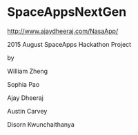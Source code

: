 # SpaceAppsNextGen

http://www.ajaydheeraj.com/NasaApp/

2015 August SpaceApps Hackathon Project

by

William Zheng

Sophia Pao

Ajay Dheeraj

Austin Carvey

Disorn Kwunchaithanya
